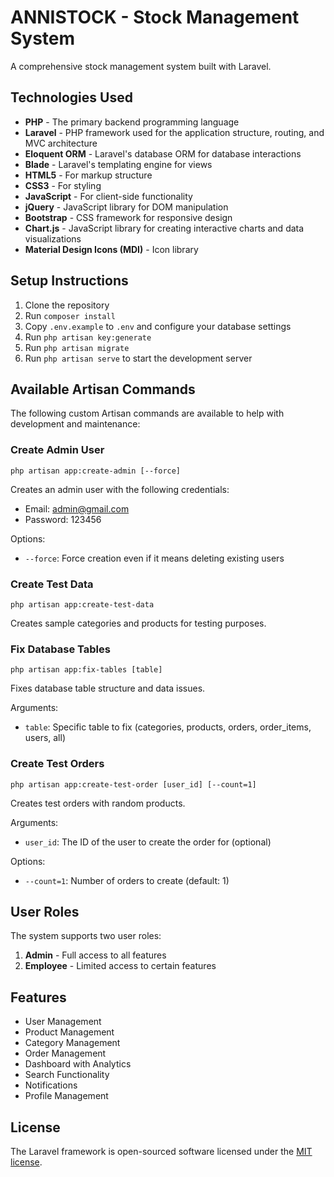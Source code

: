 # ANNISTOCK - Stock Management System

A comprehensive stock management system built with Laravel.

## Technologies Used

- **PHP** - The primary backend programming language
- **Laravel** - PHP framework used for the application structure, routing, and MVC architecture
- **Eloquent ORM** - Laravel's database ORM for database interactions
- **Blade** - Laravel's templating engine for views
- **HTML5** - For markup structure
- **CSS3** - For styling
- **JavaScript** - For client-side functionality
- **jQuery** - JavaScript library for DOM manipulation
- **Bootstrap** - CSS framework for responsive design
- **Chart.js** - JavaScript library for creating interactive charts and data visualizations
- **Material Design Icons (MDI)** - Icon library

## Setup Instructions

1. Clone the repository
2. Run `composer install`
3. Copy `.env.example` to `.env` and configure your database settings
4. Run `php artisan key:generate`
5. Run `php artisan migrate`
6. Run `php artisan serve` to start the development server

## Available Artisan Commands

The following custom Artisan commands are available to help with development and maintenance:

### Create Admin User

```
php artisan app:create-admin [--force]
```

Creates an admin user with the following credentials:
- Email: admin@gmail.com
- Password: 123456

Options:
- `--force`: Force creation even if it means deleting existing users

### Create Test Data

```
php artisan app:create-test-data
```

Creates sample categories and products for testing purposes.

### Fix Database Tables

```
php artisan app:fix-tables [table]
```

Fixes database table structure and data issues.

Arguments:
- `table`: Specific table to fix (categories, products, orders, order_items, users, all)

### Create Test Orders

```
php artisan app:create-test-order [user_id] [--count=1]
```

Creates test orders with random products.

Arguments:
- `user_id`: The ID of the user to create the order for (optional)

Options:
- `--count=1`: Number of orders to create (default: 1)

## User Roles

The system supports two user roles:

1. **Admin** - Full access to all features
2. **Employee** - Limited access to certain features

## Features

- User Management
- Product Management
- Category Management
- Order Management
- Dashboard with Analytics
- Search Functionality
- Notifications
- Profile Management

## License

The Laravel framework is open-sourced software licensed under the [MIT license](https://opensource.org/licenses/MIT).
